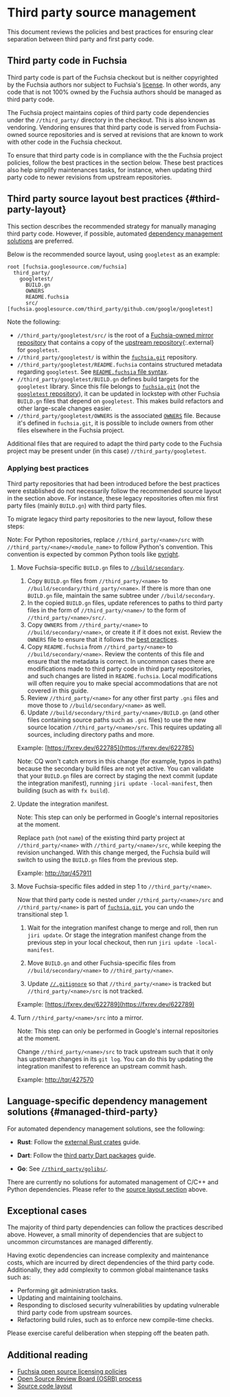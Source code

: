 # Third party source management

This document reviews the policies and best practices for ensuring clear
separation between third party and first party code.

## Third party code in Fuchsia

Third party code is part of the Fuchsia checkout but is neither copyrighted by
the Fuchsia authors nor subject to Fuchsia's [license]. In other words, any code
that is not 100% owned by the Fuchsia authors should be managed as third party
code.

The Fuchsia project maintains copies of third party code dependencies under the
`//third_party/` directory in the checkout. This is also known as vendoring.
Vendoring ensures that third party code is served from Fuchsia-owned source
repositories and is served at revisions that are known to work with other code
in the Fuchsia checkout.

To ensure that third party code is in compliance with the the Fuchsia project
policies, follow the best practices in the section below. These best practices
also help simplify maintenances tasks, for instance, when updating third party
code to newer revisions from upstream repositories.

## Third party source layout best practices {#third-party-layout}

This section describes the recommended strategy for manually managing third
party code. However, if possible, automated
[dependency management solutions](#managed-third-party) are preferred.

Below is the recommended source layout, using `googletest` as an example:

```none {:.devsite-disable-click-to-copy}
root [fuchsia.googlesource.com/fuchsia]
  third_party/
    googletest/
      BUILD.gn
      OWNERS
      README.fuchsia
      src/ [fuchsia.googlesource.com/third_party/github.com/google/googletest]
```

Note the following:

- `//third_party/googletest/src/` is the root of a
  [Fuchsia-owned mirror repository][third-party-googletest] that contains a copy
  of the [upstream repository][googletest]{:.external} for `googletest`.
- `//third_party/googletest/` is within the [`fuchsia.git`][fuchsia-git]
  repository.
- `//third_party/googletest/README.fuchsia` contains structured metadata
  regarding `googletest`. See [`README.fuchsia` file syntax][readme-fuchsia].
- `//third_party/googletest/BUILD.gn` defines build targets for the `googletest`
  library. Since this file belongs to [`fuchsia.git`][fuchsia-git] (not the
  [`googletest` repository][third-party-googletest]), it can be updated in
  lockstep with other Fuchsia `BUILD.gn` files that depend on `googletest`. This
  makes build refactors and other large-scale changes easier.
- `//third_party/googletest/OWNERS` is the associated [`OWNERS`][owners] file.
  Because it's defined in `fuchsia.git`, it is possible to include owners from
  other files elsewhere in the Fuchsia project.

Additional files that are required to adapt the third party code to the Fuchsia
project may be present under (in this case) `//third_party/googletest`.

### Applying best practices

Third party repositories that had been introduced before the best practices were
established do not necessarily follow the recommended source layout in the
section above. For instance, these legacy repositories often mix first party
files (mainly `BUILD.gn`) with third party files.

To migrate legacy third party repositories to the new layout, follow these
steps:

Note: For Python repositories, replace `//third_party/<name>/src` with
`//third_party/<name>/<module_name>` to follow Python's convention.
This convention is expected by common Python tools like
[pyright][pyrightconfig].

1. Move Fuchsia-specific `BUILD.gn` files to
   [`//build/secondary`][build-secondary].

   1. Copy `BUILD.gn` files from `//third_party/<name>` to
      `//build/secondary/third_party/<name>`. If there is more than one
      `BUILD.gn` file, maintain the same subtree under `//build/secondary`.
   1. In the copied `BUILD.gn` files, update references to paths to third party
      files in the form of `//third_party/<name>/` to the form of
      `//third_party/<name>/src/`.
   1. Copy `OWNERS` from `//third_party/<name>` to `//build/secondary/<name>`,
      or create it if it does not exist. Review the `OWNERS` file to ensure that
      it follows the [best practices][owners-best-practices].
   1. Copy `README.fuchsia` from `//third_party/<name>` to
      `//build/secondary/<name>`. Review the contents of this file and ensure
      that the metadata is correct. In uncommon cases there are modifications
      made to third party code in third party repositories, and such changes are
      listed in `README.fuchsia`. Local modifications will often require you to
      make special accommodations that are not covered in this guide.
   1. Review `//third_party/<name>` for any other first party `.gni` files and
      move those to `//build/secondary/<name>` as well.
   1. Update `//build/secondary/third_party/<name>/BUILD.gn` (and other files
      containing source paths such as `.gni` files) to use the new source
      location `//third_party/<name>/src`. This requires updating all sources,
      including directory paths and more.

   Example: [https://fxrev.dev/622785](https://fxrev.dev/622785)

   Note: CQ won't catch errors in this change (for example, typos in paths)
   because the secondary build files are not yet active. You can validate that
   your `BUILD.gn` files are correct by staging the next commit (update the
   integration manifest), running `jiri update -local-manifest`, then building
   (such as with `fx build`).

1. Update the integration manifest.

   Note: This step can only be performed in Google's internal repositories at the
   moment.

   Replace `path` (not `name`) of the existing third party project at
   `//third_party/<name>` with `//third_party/<name>/src`, while keeping the
   revision unchanged. With this change merged, the Fuchsia build will switch to
   using the `BUILD.gn` files from the previous step.

   Example: [http://tqr/457911](http://tqr/457911)

1. Move Fuchsia-specific files added in step 1 to `//third_party/<name>`.

   Now that third party code is nested under `//third_party/<name>/src` and
   `//third_party/<name>` is part of [`fuchsia.git`][fuchsia-git], you can undo
   the transitional step 1.

   1. Wait for the integration manifest change to merge and roll, then run
      `jiri update`. Or stage the integration manifest change from the previous
      step in your local checkout, then run `jiri update -local-manifest`.

   1. Move `BUILD.gn` and other Fuchsia-specific files from
      `//build/secondary/<name>` to `//third_party/<name>`.

   1. Update [`//.gitignore`][gitignore] so that `//third_party/<name>` is
      tracked but `//third_party/<name>/src` is not tracked.

   Example: [https://fxrev.dev/622789](https://fxrev.dev/622789)

1. Turn `//third_party/<name>/src` into a mirror.

   Note: This step can only be performed in Google's internal repositories at the
   moment.

   Change `//third_party/<name>/src` to track upstream such that it only has
   upstream changes in its `git log`. You can do this by updating the
   integration manifest to reference an upstream commit hash.

   Example: [http://tqr/427570](http://tqr/427570)

## Language-specific dependency management solutions {#managed-third-party}

For automated dependency management solutions, see the following:

- **Rust**: Follow the [external Rust crates][rust-third-party] guide.

- **Dart**: Follow the [third party Dart packages][dart-third-party] guide.

- **Go**: See [`//third_party/golibs/`][golibs].

There are currently no solutions for automated management of C/C++ and Python
dependencies. Please refer to the [source layout section](#third-party-layout)
above.

## Exceptional cases

The majority of third party dependencies can follow the practices described
above. However, a small minority of dependencies that are subject to uncommon
circumstances are managed differently.

Having exotic dependencies can increase complexity and maintenance costs, which
are incurred by direct dependencies of the third party code. Additionally, they
add complexity to common global maintenance tasks such as:

- Performing git administration tasks.
- Updating and maintaining toolchains.
- Responding to disclosed security vulnerabilities by updating vulnerable third
  party code from upstream sources.
- Refactoring build rules, such as to enforce new compile-time checks.

Please exercise careful deliberation when stepping off the beaten path.

## Additional reading

- [Fuchsia open source licensing policies][oss-licensing]
- [Open Source Review Board (OSRB) process][osrb-process]
- [Source code layout][source-layout]

[build-secondary]: /build/secondary/
[dart-third-party]: development/languages/dart/third_party.md
[fuchsia-git]: https://fuchsia.googlesource.com/fuchsia/+/refs/heads/main
[gitignore]: https://fuchsia.googlesource.com/fuchsia/+/refs/heads/main/.gitignore
[golibs]: /third_party/golibs/
[googletest]: https://github.com/google/googletest
[license]: /LICENSE
[osrb-process]: contribute/governance/policy/osrb-process.md
[oss-licensing]: contribute/governance/policy/open-source-licensing-policies.md
[owners]: development/source_code/owners.md
[owners-best-practices]: development/source_code/owners.md#best_practices
[readme-fuchsia]: development/source_code/third-party-metadata.md
[rust-third-party]: development/languages/rust/external_crates.md
[source-layout]: development/source_code/layout.md
[third-party-googletest]: https://fuchsia.googlesource.com/third_party/github.com/google/googletest/
[pyrightconfig]: https://fuchsia.googlesource.com/fuchsia/+/refs/heads/main/pyrightconfig.json
